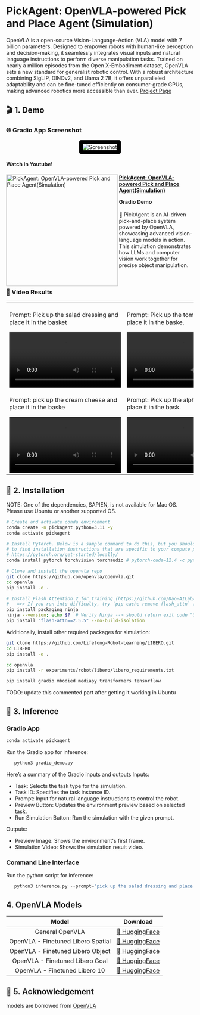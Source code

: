 # PickAgent: OpenVLA-powered Pick and Place Agent (Simulation)
OpenVLA is a open-source Vision-Language-Action (VLA) model with 7 billion parameters. Designed to empower robots with human-like perception and decision-making, it seamlessly integrates visual inputs and natural language instructions to perform diverse manipulation tasks. Trained on nearly a million episodes from the Open X-Embodiment dataset, OpenVLA sets a new standard for generalist robotic control. With a robust architecture combining SigLIP, DINOv2, and Llama 2 7B, it offers unparalleled adaptability and can be fine-tuned efficiently on consumer-grade GPUs, making advanced robotics more accessible than ever. [Project Page](https://openvla.github.io/)

## 🎬 1. Demo 
### 🌐 Gradio App Screenshot
<p align="center">
  <img src="https://github.com/user-attachments/assets/96928b5c-f683-4c75-b3ed-72b0f18dce92" alt="Screenshot" style="border: 10px solid black; border-radius: 5px;"/>
</p>

#### Watch in Youtube!
<p align="left">
<a href="https://www.youtube.com/watch?v=MvPEy6JLu94" title="PickAgent: OpenVLA-powered Pick and Place Agent(Simulation)"><img src="https://github.com/user-attachments/assets/2ee55647-412e-4522-b56b-2d4db4026c74" alt="PickAgent: OpenVLA-powered Pick and Place Agent(Simulation)" width="300px" align="left" /></a>
<a href="https://youtu.be/watch?v=MvPEy6JLu94" title="PickAgent: OpenVLA-powered Pick and Place Agent(Simulation)"><strong>PickAgent: OpenVLA-powered Pick and Place Agent(Simulation)</strong></a>
<div><strong>Gradio Demo</strong></div>
<br/>🚀 PickAgent is an AI-driven pick-and-place system powered by OpenVLA, showcasing advanced vision-language models in action. This simulation demonstrates how LLMs and computer vision work together for precise object manipulation.</p>

<br/>

### 🎥 Video Results
</div>
<table class="center">
  <tr style="font-weight: bolder;text-align:center;">
        <td width="50%"><b></b></td>
        <td width="50%"><b></b></td>
  </tr>
  <tr>
    <td>
      <p>Prompt: Pick up the salad dressing and place it in the basket</p>
      <video src=https://github.com/user-attachments/assets/0672d86a-1397-45c8-bc89-9d7577fc1156 controls preload></video>    
    </td>
    <td>
       <p>Prompt: Pick up the tomato sauce and place it in the baske.</p>
      <video src=https://github.com/user-attachments/assets/56dd3c51-f049-4430-b523-da94d571a6f1 controls preload></video>    
    </td>
  </tr>
   <tr>
    <td>
      <p>Prompt: pick up the cream cheese and place it in the baske</p>
      <video src=https://github.com/user-attachments/assets/e2bad8d3-ab93-44c2-80bd-1ebbb7db186d controls preload></video>    
    </td>
    <td>
       <p>Prompt: Pick up the alphabet soup and place it in the bask.</p>
      <video src=https://github.com/user-attachments/assets/aa1ba68b-c8e1-446b-b65e-2724ff72ed2f controls preload></video>    
    </td>
   
  </tr>

</table>


## 🔧 2. Installation
NOTE: One of the dependencies, SAPIEN, is not available for Mac OS. Please use Ubuntu or another supported OS.

```bash
# Create and activate conda environment
conda create -n pickagent python=3.11 -y
conda activate pickagent

# Install PyTorch. Below is a sample command to do this, but you should check the following link
# to find installation instructions that are specific to your compute platform:
# https://pytorch.org/get-started/locally/
conda install pytorch torchvision torchaudio # pytorch-cuda=12.4 -c pytorch -c nvidia -y  # UPDATE ME!

# Clone and install the openvla repo
git clone https://github.com/openvla/openvla.git
cd openvla
pip install -e .

# Install Flash Attention 2 for training (https://github.com/Dao-AILab/flash-attention)
#   =>> If you run into difficulty, try `pip cache remove flash_attn` first
pip install packaging ninja
ninja --version; echo $?  # Verify Ninja --> should return exit code "0"
pip install "flash-attn==2.5.5" --no-build-isolation
```
Additionally, install other required packages for simulation:
```bash
git clone https://github.com/Lifelong-Robot-Learning/LIBERO.git
cd LIBERO
pip install -e .

cd openvla
pip install -r experiments/robot/libero/libero_requirements.txt

pip install gradio mbodied mediapy transformers tensorflow
```

TODO: update this commented part after getting it working in Ubuntu
<!-- You may see this error. You can ignore it.
```bash
ERROR: pip's dependency resolver does not currently take into account all the packages that are installed. This behaviour is the source of the following dependency conflicts.
tensorflow-macos 2.15.0 requires protobuf!=4.21.0,!=4.21.1,!=4.21.2,!=4.21.3,!=4.21.4,!=4.21.5,<5.0.0dev,>=3.20.3, but you have protobuf 5.29.4 which is incompatible.
```

Follow these steps to install the simpler_env package, for the gradio simulation:
1. https://github.com/simpler-env/SimplerEnv?tab=readme-ov-file#installation
1. may need to pip install sapien: https://sapien.ucsd.edu/docs/latest/tutorial/basic/installation.html  -->

## 🚀 3. Inference
### Gradio App
```bash
conda activate pickagent
```

Run the Gradio app for inference:
```python
   python3 gradio_demo.py
```
Here’s a summary of the Gradio inputs and outputs
Inputs:
 - Task: Selects the task type for the simulation.
 - Task ID: Specifies the task instance ID.
 - Prompt: Input for natural language instructions to control the robot.
 - Preview Button: Updates the environment preview based on selected task.
 - Run Simulation Button: Run the simulation with the given prompt.

Outputs:
 - Preview Image: Shows the environment's first frame.
 - Simulation Video: Shows the simulation result video.


### Command Line Interface
Run the python script for inference:
```python
   python3 inference.py --prompt="pick up the salad dressing and place it in the basket" --task="libero_object" --task_id=2 --image_resize=1024 --output_video="outputs/videos"
```

## 4. OpenVLA Models

<div align="center">

|      **Model**      | **Download**                                                                   |
| :-----------------: | ------------------------------------------------------------------------------ |
| General OpenVLA | [🤗 HuggingFace](https://huggingface.co/openvla/openvla-7b)  |
| OpenVLA - Finetuned Libero Spatial | [🤗 HuggingFace](https://huggingface.co/manycore-research/SpatialLM-Qwen-0.5B) |
| OpenVLA - Finetuned Libero Object | [🤗 HuggingFace](https://huggingface.co/openvla/openvla-7b-finetuned-libero-object) |
| OpenVLA - Finetuned Libero Goal | [🤗 HuggingFace](https://huggingface.co/openvla/openvla-7b-finetuned-libero-goal) |
| OpenVLA - Finetuned Libero 10 | [🤗 HuggingFace](https://huggingface.co/openvla/openvla-7b-finetuned-libero-10) |
</div>

## 🙏 5. Acknowledgement
models are borrowed from [OpenVLA](https://openvla.github.io/)

